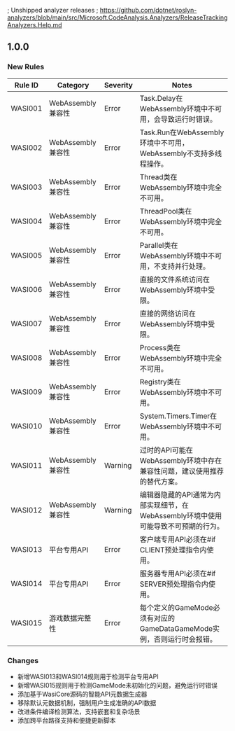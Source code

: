 ; Unshipped analyzer releases
; https://github.com/dotnet/roslyn-analyzers/blob/main/src/Microsoft.CodeAnalysis.Analyzers/ReleaseTrackingAnalyzers.Help.md

## 1.0.0

### New Rules
Rule ID | Category | Severity | Notes
--------|----------|----------|-------
WASI001 | WebAssembly兼容性 | Error | Task.Delay在WebAssembly环境中不可用，会导致运行时错误。
WASI002 | WebAssembly兼容性 | Error | Task.Run在WebAssembly环境中不可用，WebAssembly不支持多线程操作。
WASI003 | WebAssembly兼容性 | Error | Thread类在WebAssembly环境中完全不可用。
WASI004 | WebAssembly兼容性 | Error | ThreadPool类在WebAssembly环境中完全不可用。
WASI005 | WebAssembly兼容性 | Error | Parallel类在WebAssembly环境中不可用，不支持并行处理。
WASI006 | WebAssembly兼容性 | Error | 直接的文件系统访问在WebAssembly环境中受限。
WASI007 | WebAssembly兼容性 | Error | 直接的网络访问在WebAssembly环境中受限。
WASI008 | WebAssembly兼容性 | Error | Process类在WebAssembly环境中完全不可用。
WASI009 | WebAssembly兼容性 | Error | Registry类在WebAssembly环境中不可用。
WASI010 | WebAssembly兼容性 | Error | System.Timers.Timer在WebAssembly环境中不可用。
WASI011 | WebAssembly兼容性 | Warning | 过时的API可能在WebAssembly环境中存在兼容性问题，建议使用推荐的替代方案。
WASI012 | WebAssembly兼容性 | Warning | 编辑器隐藏的API通常为内部实现细节，在WebAssembly环境中使用可能导致不可预期的行为。
WASI013 | 平台专用API | Error | 客户端专用API必须在#if CLIENT预处理指令内使用。
WASI014 | 平台专用API | Error | 服务器专用API必须在#if SERVER预处理指令内使用。
WASI015 | 游戏数据完整性 | Error | 每个定义的GameMode必须有对应的GameDataGameMode实例，否则运行时会报错。

### Changes
- 新增WASI013和WASI014规则用于检测平台专用API
- 新增WASI015规则用于检测GameMode未初始化的问题，避免运行时错误
- 添加基于WasiCore源码的智能API元数据生成器
- 移除默认元数据机制，强制用户生成准确的API数据
- 改进条件编译检测算法，支持嵌套和复杂场景
- 添加跨平台路径支持和便捷更新脚本
